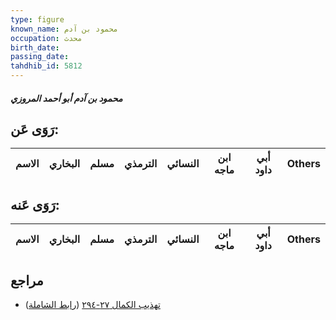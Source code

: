 ```yaml
---
type: figure
known_name: محمود بن آدم
occupation: محدث
birth_date:
passing_date:
tahdhib_id: 5812
---
```

##### محمود بن آدم أبو أحمد المروزي

## رَوَى عَن:
| الاسم | البخاري | مسلم | الترمذي | النسائي | ابن ماجه | أبي داود | Others |
| ----- | ------- | ---- | ------- | ------- | -------- | -------- | ------ |
## رَوَى عَنه:
| الاسم | البخاري | مسلم | الترمذي | النسائي | ابن ماجه | أبي داود | Others |
| ----- | ------- | ---- | ------- | ------- | -------- | -------- | ------ |
## مراجع
- [تهذيب الكمال ٢٧-٢٩٤](obsidian://open?vault=Tahdhib-al-Kamal&file=Figures/٥٨١٢-محمود%20بن%20آدم%20أبو%20أحمد%20المروزي) ([رابط الشاملة](https://shamela.ws/book/3722/14683))
